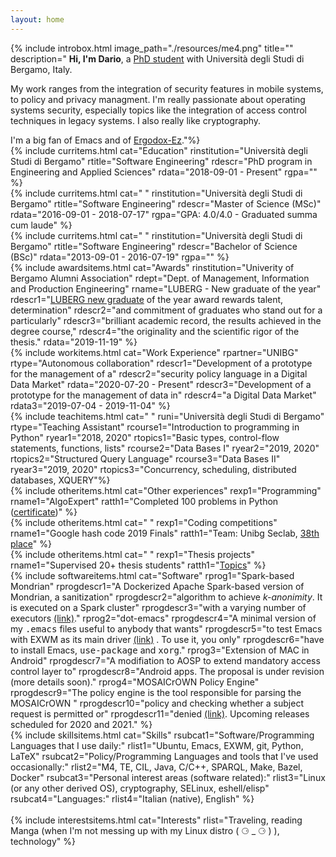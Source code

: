 ```yaml
---
layout: home
---
```


{% include introbox.html image_path="./resources/me4.png" title=""
description="
**Hi, I'm Dario**, a [PhD student](https://seclab.unibg.it/people) with Università degli Studi di Bergamo, Italy.

My work ranges from the integration of security features in mobile systems, to policy and privacy managment.
I'm really passionate about operating systems security, especially topics like the integration of access control techniques in legacy systems. I also really like cryptography.

I'm a big fan of Emacs and of [Ergodox-Ez](https://ergodox-ez.com/)."%}
<br>
{% include curritems.html
cat="Education"
rinstitution="Università degli Studi di Bergamo"
rtitle="Software Engineering"
rdescr="PhD program in Engineering and Applied Sciences"
rdata="2018-09-01 - Present"
rgpa="" %}
<br>
{% include curritems.html
cat="        "
rinstitution="Università degli Studi di Bergamo"
rtitle="Software Engineering"
rdescr="Master of Science (MSc)"
rdata="2016-09-01 - 2018-07-17"
rgpa="GPA: 4.0/4.0 - Graduated summa cum laude" %}
<br>
{% include curritems.html
cat="        "
rinstitution="Università degli Studi di Bergamo"
rtitle="Software Engineering"
rdescr="Bachelor of Science (BSc)"
rdata="2013-09-01 - 2016-07-19"
rgpa="" %}
<br>
{% include awardsitems.html
cat="Awards"
rinstitution="Univerity of Bergamo Alumni Association"
rdept="Dept. of Management, Information and Production Engineering"
rname="LUBERG - New graduate of the year"
rdescr1="<a href='http://www.luberg.it/eccellenze/proclamazione-neolaureati-dellanno-premio-agli-studi-2/'>LUBERG new graduate</a> of the year award rewards talent, determination"
rdescr2="and commitment of graduates who stand out for a particularly"
rdescr3="brilliant academic record, the results achieved in the degree course,"
rdescr4="the originality and the scientific rigor of the thesis."
rdata="2019-11-19" %}
<br>
{% include workitems.html
cat="Work Experience"
rpartner="UNIBG"
rtype="Autonomous collaboration"
rdescr1="Development of a prototype for the management of a"
rdescr2="security policy language in a Digital Data Market"
rdata="2020-07-20 - Present"
rdescr3="Development of a prototype for the management of data in"
rdescr4="a Digital Data Market"
rdata3="2019-07-04 - 2019-11-04" %}
<br>
{% include teachitems.html
cat="            "
runi="Università degli Studi di Bergamo"
rtype="Teaching Assistant"
rcourse1="Introduction to programming in Python"
ryear1="2018, 2020"
rtopics1="Basic types, control-flow statements, functions, lists"
rcourse2="Data Bases I"
ryear2="2019, 2020"
rtopics2="Structured Query Language"
rcourse3="Data Bases II"
ryear3="2019, 2020"
rtopics3="Concurrency, scheduling, distributed databases, XQUERY"%}
<br>
{% include otheritems.html
cat="Other experiences"
rexp1="Programming"
rname1="AlgoExpert"
ratth1="Completed 100 problems in Python ([certificate](./resources/AlgoExpert_Certificate.pdf))"
%}
<br>
{% include otheritems.html
cat="             "
rexp1="Coding competitions"
rname1="Google hash code 2019 Finals"
ratth1="Team: Unibg Seclab, [38th place](https://codingcompetitions.withgoogle.com/hashcode/archive/2019)"
%}
<br>
{% include otheritems.html
cat="             "
rexp1="Thesis projects"
rname1="Supervised 20+ thesis students"
ratth1="[Topics](https://seclab.unibg.it/tesi/)"
%}
<br>
{% include softwareitems.html
cat="Software"
rprog1="Spark-based Mondrian"
rprogdescr1="A Dockerized Apache Spark-based version of Mondrian, a sanitization"
rprogdescr2="algorithm to achieve <i>k-anonimity</i>. It is executed on a Spark cluster"
rprogdescr3="with a varying number of executors <a href='https://github.com/mosaicrown/mondrian'>(link)</a>."
rprog2="dot-emacs"
rprogdescr4="A minimal version of my <tt>.emacs</tt> files useful to anybody that wants"
rprogdescr5="to test Emacs with EXWM as its main driver <a href='https://github.com/dariofad/dot-emacs'>(link)</a> . To use it, you only"
rprogdescr6="have to install Emacs, <tt>use-package</tt> and <tt>xorg</tt>."
rprog3="Extension of MAC in Android"
rprogdescr7="A modifiation to AOSP to extend mandatory access control layer to"
rprogdescr8="Android apps. The proposal is under revision (more details soon)."
rprog4="MOSAICrOWN Policy Engine"
rprogdescr9="The policy engine is the tool responsible for parsing the MOSAICrOWN "
rprogdescr10="policy and checking whether a subject request is permitted or"
rprogdescr11="denied <a href='https://github.com/mosaicrown/policy-engine'>(link)</a>. Upcoming releases scheduled for 2020 and 2021."
%}
<br>
{% include skillsitems.html
cat="Skills"
rsubcat1="Software/Programming Languages that I use daily:"
rlist1="Ubuntu, Emacs, EXWM, git, Python, LaTeX"
rsubcat2="Policy/Programming Languages and tools that I've used occasionally:"
rlist2="M4, TE, CIL, Java, C/C++, SPARQL, Make, Bazel, Docker"
rsubcat3="Personal interest areas (software related):"
rlist3="Linux (or any other derived OS), cryptography, SELinux, eshell/elisp"
rsubcat4="Languages:"
rlist4="Italian (native), English"
%}
<br><br>
{% include interestsitems.html
cat="Interests"
rlist="Traveling, reading Manga (when I'm not messing up with my Linux distro ( ⚆ _ ⚆ ) ), technology"
%}